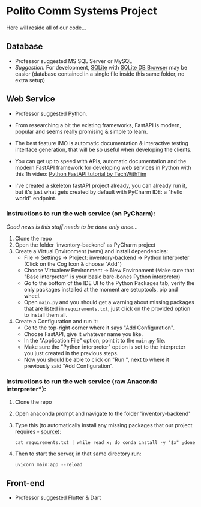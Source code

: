 # Polito Comm Systems Project

Here will reside all of our code...

## Database
- Professor suggested MS SQL Server or MySQL
- _Suggestion:_ For development, [SQLite](https://www.sqlite.org/index.html) with [SQLite DB Browser](https://sqlitebrowser.org/) may be easier (database contained in a single file inside this same folder, no extra setup)

## Web Service

- Professor suggested Python.

- From researching a bit the existing frameworks, FastAPI is modern, popular and seems really promising & simple to learn. 

- The best feature IMO is automatic documentation & interactive testing interface generation, that will be so useful when developing the clients.

- You can get up to speed with APIs, automatic documentation and the modern FastAPI framework for developing web services in Python with this 1h video: [Python FastAPI tutorial by TechWithTim](https://www.youtube.com/watch?v=-ykeT6kk4bk)

- I've created a skeleton fastAPI project already, you can already run it, but it's just what gets created by default with PyCharm IDE: a "hello world" endpoint.

### Instructions to run the web service (on PyCharm):
_Good news is this stuff needs to be done only once..._

1. Clone the repo
2. Open the folder 'inventory-backend' as PyCharm project
3. Create a Virtual Environment (venv) and install dependencies: 
    - File -> Settings -> Project: inventory-backend -> Python Interpreter (Click on the Cog Icon & choose "Add")
    - Choose Virtualenv Environment -> New Environment (Make sure that "Base interpreter" is your basic bare-bones Python interpreter)
    - Go to the bottom of the IDE UI to the Python Packages tab, verify the only packages installed at the moment are setuptools, pip and wheel.
    - Open `main.py` and you should get a warning about missing packages that are listed in `requirements.txt`, just click on the provided option to install them all.
4. Create a Configuration and run it:
    - Go to the top-right corner where it says "Add Configuration".
    - Choose FastAPI, give it whatever name you like. 
    - In the "Application File" option, point it to the `main.py` file. 
    - Make sure the "Python interpreter" option is set to the interpreter you just created in the previous steps.
    - Now you should be able to click on "Run <your configuration name>", next to where it previously said "Add Configuration".
  
### Instructions to run the web service (raw Anaconda interpreter*):
1. Clone the repo
2. Open anaconda prompt and navigate to the folder 'inventory-backend'
3. Type this (to automatically install any missing packages that our project requires - [source](https://stackoverflow.com/a/64538393/8522453)): 
  
    ```cat requirements.txt | while read x; do conda install -y "$x" ;done```
 4. Then to start the server, in that same directory run: 
  
    `uvicorn main:app --reload`
  
## Front-end

- Professor suggested Flutter & Dart
